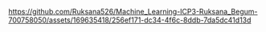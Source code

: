 

https://github.com/Ruksana526/Machine_Learning-ICP3-Ruksana_Begum-700758050/assets/169635418/256ef171-dc34-4f6c-8ddb-7da5dc41d13d

